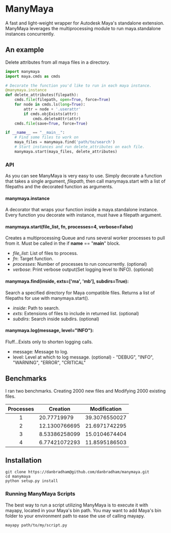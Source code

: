 # ManyMaya
A fast and light-weight wrapper for Autodesk Maya's standalone extension. ManyMaya leverages the multiprocessing module to run maya.standalone instances concurrently.


## An example
Delete attributes from all maya files in a directory.

```python
import manymaya
import maya.cmds as cmds

# Decorate the function you'd like to run in each maya instance.
@manymaya.instance
def delete_attributes(filepath):
    cmds.file(filepath, open=True, force=True)
    for node in cmds.ls(long=True):
        attr = node + '.userattr'
        if cmds.objExists(attr):
            cmds.deleteAttr(attr)
    cmds.file(save=True, force=True)

if __name__ == "__main__":
    # Find some files to work on
    maya_files = manymaya.find('path/to/search')
    # Start instances and run delete_attributes on each file.
    manymaya.start(maya_files, delete_attributes)
```


### API
As you can see ManyMaya is very easy to use. Simply decorate a function that takes a single argument, *filepath*, then call manymaya.start with a list of filepaths and the decorated function as arguments.

#### manymaya.instance
A decorator that wraps your function inside a maya.standalone instance. Every function you decorate with instance, must have a filepath argument.

#### manymaya.start(file_list, fn, processes=4, verbose=False)
Creates a multiprocessing Queue and runs several worker processes to pull from it. Must be called in the if __name__ == "__main__" block.

  - *file_list*: List of files to process.
  - *fn*: Target function.
  - *processes*: Number of processes to run concurrently. (optional)
  - *verbose*: Print verbose output(Set logging level to INFO). (optional)

#### manymaya.find(inside, exts=['ma', 'mb'], subdirs=True):
Search a specified directory for Maya compatible files.
Returns a list of filepaths for use with manymaya.start().

  - *inside*: Path to search.
  - *exts*: Extensions of files to include in returned list. (optional)
  - *subdirs*: Search inside subdirs. (optional)

#### manymaya.log(message, level="INFO"):
Fluff...Exists only to shorten logging calls.

  -  message: Message to log.
  -  level: Level at which to log message. (optional)
    - "DEBUG", "INFO", "WARNING", "ERROR", "CRITICAL"  


## Benchmarks
I ran two benchmarks. Creating 2000 new files and Modifying 2000 existing files. 

| Processes   | Creation      | Modification  |
|:-----------:|---------------|---------------|
| 1           | 20.77719979   | 39.3076550027 |
| 2           | 12.1300766695 | 21.6971742295 |
| 3           | 8.53386258099 | 15.0104674404 |
| 4           | 6.77421072293 | 11.8595186503 |


## Installation

    git clone https://danbradham@github.com/danbradham/manymaya.git
    cd manymaya
    python setup.py install

### Running ManyMaya Scripts
The best way to run a script utilizing ManyMaya is to execute it with mayapy, located in your Maya's bin path. You may want to add Maya's bin folder to your environment path to ease the use of calling mayapy.

    mayapy path/to/my/script.py
